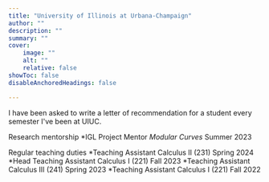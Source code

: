 ```yaml
---
title: "University of Illinois at Urbana-Champaign"
author: ""
description: "" 
summary: "" 
cover:
    image: ""
    alt: ""
    relative: false
showToc: false
disableAnchoredHeadings: false

---
```

I have been asked to write a letter of recommendation for a student every semester I've been at UIUC. 

Research mentorship
\*IGL Project Mentor *Modular Curves* Summer 2023

Regular teaching duties
\*Teaching Assistant Calculus II (231) Spring 2024
\*Head Teaching Assistant Calculus I (221) Fall 2023
\*Teaching Assistant Calculus III (241) Spring 2023
\*Teaching Assistant Calculus I (221) Fall 2022



